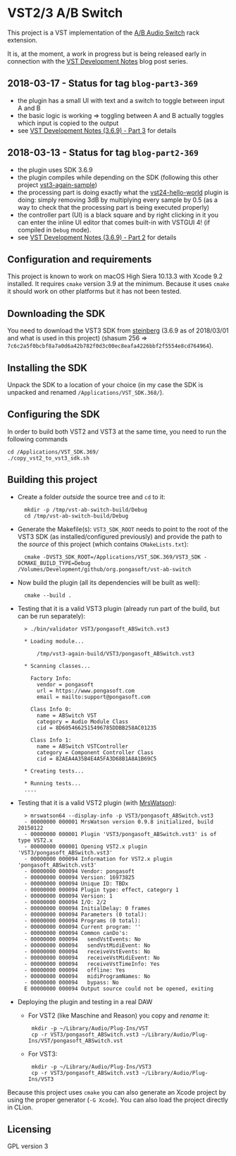VST2/3 A/B Switch
=================

This project is a VST implementation of the [A/B Audio Switch](https://pongasoft.com/rack-extensions/ABSwitch.html) rack extension.

It is, at the moment, a work in progress but is being released early in connection with the [VST Development Notes](https://www.pongasoft.com/blog/yan/vst/2018/03/12/VST-development-notes) blog post series.

2018-03-17 - Status for tag `blog-part3-369`
--------------------------------------------
* the plugin has a small UI with text and a switch to toggle between input A and B
* the basic logic is working => toggling between A and B actually toggles which input is copied to the output
* see [VST Development Notes (3.6.9) - Part 3](https://www.pongasoft.com/blog/yan/vst/2018/03/17/VST-development-notes-part3/) for details

2018-03-13 - Status for tag `blog-part2-369`
--------------------------------------------
* the plugin uses SDK 3.6.9
* the plugin compiles while depending on the SDK (following this other project [vst3-again-sample](https://github.com/pongasoft/vst3-again-sample))
* the processing part is doing exactly what the [vst24-hello-world](https://github.com/pongasoft/vst24-hello-world) plugin is doing: simply removing 3dB by multiplying every sample by 0.5 (as a way to check that the processing part is being executed properly)
* the controller part (UI) is a black square and by right clicking in it you can enter the inline UI editor that comes built-in with VSTGUI 4! (if compiled in `Debug` mode).
* see [VST Development Notes (3.6.9) - Part 2](https://www.pongasoft.com/blog/yan/vst/2018/03/14/VST-development-notes-part2/) for details

Configuration and requirements
------------------------------
This project is known to work on macOS High Siera 10.13.3 with Xcode 9.2 installed. It requires `cmake` version 3.9 at the minimum. Because it uses `cmake` it should work on other platforms but it has not been tested.

Downloading the SDK
-------------------
You need to download the VST3 SDK from [steinberg](https://download.steinberg.net/sdk_downloads/vstsdk369_01_03_2018_build_132.zip) (3.6.9 as of 2018/03/01 and what is used in this project) (shasum 256 => `7c6c2a5f0bcbf8a7a0d6a42b782f0d3c00ec8eafa4226bbf2f5554e8cd764964`).

Installing the SDK
-------------------
Unpack the SDK to a location of your choice (in my case the SDK is unpacked and renamed `/Applications/VST_SDK.368/`).

Configuring the SDK
-------------------
In order to build both VST2 and VST3 at the same time, you need to run the following commands

    cd /Applications/VST_SDK.369/
    ./copy_vst2_to_vst3_sdk.sh

Building this project
---------------------

- Create a folder *outside* the source tree and `cd` to it:

        mkdir -p /tmp/vst-ab-switch-build/Debug
        cd /tmp/vst-ab-switch-build/Debug

- Generate the Makefile(s): `VST3_SDK_ROOT` needs to point to the root of the VST3 SDK (as installed/configured previously) and provide the path to the *source* of this project (which contains `CMakeLists.txt`):

        cmake -DVST3_SDK_ROOT=/Applications/VST_SDK.369/VST3_SDK -DCMAKE_BUILD_TYPE=Debug /Volumes/Development/github/org.pongasoft/vst-ab-switch

- Now build the plugin (all its dependencies will be built as well):

        cmake --build .

- Testing that it is a valid VST3 plugin (already run part of the build, but can be run separately):

        > ./bin/validator VST3/pongasoft_ABSwitch.vst3

        * Loading module...

        	/tmp/vst3-again-build/VST3/pongasoft_ABSwitch.vst3

        * Scanning classes...

          Factory Info:
        	vendor = pongasoft
        	url = https://www.pongasoft.com
        	email = mailto:support@pongasoft.com

          Class Info 0:
        	name = ABSwitch VST
        	category = Audio Module Class
        	cid = 8D6054662515496785DDBB258AC01235

          Class Info 1:
        	name = ABSwitch VSTController
        	category = Component Controller Class
        	cid = 82AEA4A35B4E4A5FA3D68B1A8A1B69C5

        * Creating tests...

        * Running tests...
        ....

- Testing that it is a valid VST2 plugin (with [MrsWatson](https://github.com/teragonaudio/MrsWatson)):

        > mrswatson64 --display-info -p VST3/pongasoft_ABSwitch.vst3
        - 00000000 000001 MrsWatson version 0.9.8 initialized, build 20150122
        - 00000000 000001 Plugin 'VST3/pongasoft_ABSwitch.vst3' is of type VST2.x
        - 00000000 000001 Opening VST2.x plugin 'VST3/pongasoft_ABSwitch.vst3'
        - 00000000 000094 Information for VST2.x plugin 'pongasoft_ABSwitch.vst3'
        - 00000000 000094 Vendor: pongasoft
        - 00000000 000094 Version: 16973825
        - 00000000 000094 Unique ID: TBDx
        - 00000000 000094 Plugin type: effect, category 1
        - 00000000 000094 Version: 1
        - 00000000 000094 I/O: 2/2
        - 00000000 000094 InitialDelay: 0 frames
        - 00000000 000094 Parameters (0 total):
        - 00000000 000094 Programs (0 total):
        - 00000000 000094 Current program: ''
        - 00000000 000094 Common canDo's:
        - 00000000 000094   sendVstEvents: No
        - 00000000 000094   sendVstMidiEvent: No
        - 00000000 000094   receiveVstEvents: No
        - 00000000 000094   receiveVstMidiEvent: No
        - 00000000 000094   receiveVstTimeInfo: Yes
        - 00000000 000094   offline: Yes
        - 00000000 000094   midiProgramNames: No
        - 00000000 000094   bypass: No
        E 00000000 000094 Output source could not be opened, exiting

- Deploying the plugin and testing in a real DAW

    -  For VST2 (like Maschine and Reason) you copy and *rename* it:

            mkdir -p ~/Library/Audio/Plug-Ins/VST
            cp -r VST3/pongasoft_ABSwitch.vst3 ~/Library/Audio/Plug-Ins/VST/pongasoft_ABSwitch.vst

    -  For VST3:

            mkdir -p ~/Library/Audio/Plug-Ins/VST3
            cp -r VST3/pongasoft_ABSwitch.vst3 ~/Library/Audio/Plug-Ins/VST3

Because this project uses `cmake` you can also generate an Xcode project by using the proper generator (`-G Xcode`). You can also load the project directly in CLion.

Licensing
---------
GPL version 3

